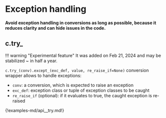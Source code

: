 # Exception handling

**Avoid exception handling in conversions as long as possible, because it
reduces clarity and can hide issues in the code.**

## c.try_

!!! warning "Experimental feature"
    It was added on Feb 21, 2024 and may be stabilized ~ in half a year.

`c.try_(conv).except_(exc_def, value, re_raise_if=None)` conversion
wrapper allows to handle exceptions:

* `conv`: a conversion, which is expected to raise an exception
* `exc_def`: exception class or tuple of exception classes to be caught
* `re_raise_if` (optional): if it evaluates to true, the caught exception is
  re-raised

{!examples-md/api__try.md!}
